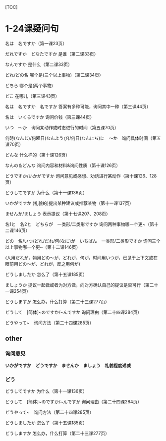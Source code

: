 [TOC]

# 1-24课疑问句

名は　名ですか（第一课23页）

だれですか　どなたですか    是谁（第二课33页）

なんですか    是什么（第二课33页）

どれ/どの名    哪个是(三个以上事物)（第二课34页）

どちら    哪个是(两个事物)

どこ    在哪儿（第三课43页）

名は　名ですか　名ですか    答案有多种可能，询问其中一种（第三课44页）

名は　いくらですか    询问价钱（第三课44页）

いつ　〜か　询问某动作或时态进行的时间（第五课70页）

何時(なんじ)/何曜日(なんようび)/何日(なんにち)に　〜か　询问具体时间（第五课70页）

どんな    什么样的（第十课126页）

なんの＆どんな    询问内容和材料&询问性质（第十课126页）

どうですか/いかがですか    询问意见或感想、劝诱进行某动作（第十课126、128页）

どうしてですか    为什么（第十一课136页）

いかがですか    (礼貌的)提出某种建议或推荐某物（第十一课137页）

ませんか/ましょう    表示提议（第十七课207、208页）

名1と　名2と　どちらが　一类形/二类形ですか    询问两种事物哪一个更~（第十二课146页）

どの　名/いつ/どれ/だれ/何(なに)が　いちばん　一类形/二类形ですか    询问三个以上事物哪一个更~（第十二课146页）

(人用だれが，物用どの〜が、どれが、何が，时间用いつが，已见于上下文或在眼前用どの〜が、どれが，反之用何が)

どうしましたか    怎么了（第十五课185页）

ましょうか    提议一起做或者为对方做，向对方确认自己的提议是否可行（第二十一课254页）

どうしますか    怎么办，什么打算（第二十三课277页）

どうして　[简体]~のですか/~んですか    询问理由（第二十四课284页）

どうやって~　询问方法（第二十四课285页）

## other

### 询问意见

**いかがですか　どうですか　ませんか　ましょう　礼貌程度递减**

### どう

どうしてですか    为什么（第十一课136页）

どうして　[简体]~のですか/~んですか    询问理由（第二十四课284页）

どうやって~　询问方法（第二十四课285页）

どうしましたか    怎么了（第十五课185页）

どうしますか    怎么办，什么打算（第二十三课277页）


